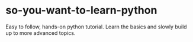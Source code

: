 # so-you-want-to-learn-python
Easy to follow, hands-on python tutorial. Learn the basics and slowly build up to more advanced topics. 
